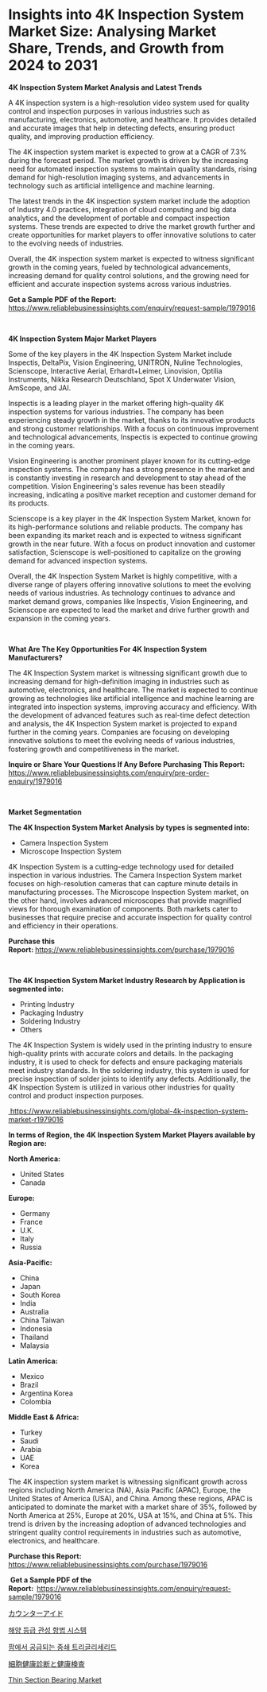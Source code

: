 <p><h1>Insights into 4K Inspection System Market Size: Analysing Market Share, Trends, and Growth from 2024 to 2031</h1></p><p><strong>4K Inspection System Market Analysis and Latest Trends</strong></p>
<p><p>A 4K inspection system is a high-resolution video system used for quality control and inspection purposes in various industries such as manufacturing, electronics, automotive, and healthcare. It provides detailed and accurate images that help in detecting defects, ensuring product quality, and improving production efficiency.</p><p>The 4K inspection system market is expected to grow at a CAGR of 7.3% during the forecast period. The market growth is driven by the increasing need for automated inspection systems to maintain quality standards, rising demand for high-resolution imaging systems, and advancements in technology such as artificial intelligence and machine learning.</p><p>The latest trends in the 4K inspection system market include the adoption of Industry 4.0 practices, integration of cloud computing and big data analytics, and the development of portable and compact inspection systems. These trends are expected to drive the market growth further and create opportunities for market players to offer innovative solutions to cater to the evolving needs of industries.</p><p>Overall, the 4K inspection system market is expected to witness significant growth in the coming years, fueled by technological advancements, increasing demand for quality control solutions, and the growing need for efficient and accurate inspection systems across various industries.</p></p>
<p><strong>Get a Sample PDF of the Report:&nbsp;</strong> <a href="https://www.reliablebusinessinsights.com/enquiry/request-sample/1979016">https://www.reliablebusinessinsights.com/enquiry/request-sample/1979016</a></p>
<p>&nbsp;</p>
<p><strong>4K Inspection System Major Market Players</strong></p>
<p><p>Some of the key players in the 4K Inspection System Market include Inspectis, DeltaPix, Vision Engineering, UNITRON, Nuline Technologies, Scienscope, Interactive Aerial, Erhardt+Leimer, Linovision, Optilia Instruments, Nikka Research Deutschland, Spot X Underwater Vision, AmScope, and JAI.</p><p>Inspectis is a leading player in the market offering high-quality 4K inspection systems for various industries. The company has been experiencing steady growth in the market, thanks to its innovative products and strong customer relationships. With a focus on continuous improvement and technological advancements, Inspectis is expected to continue growing in the coming years.</p><p>Vision Engineering is another prominent player known for its cutting-edge inspection systems. The company has a strong presence in the market and is constantly investing in research and development to stay ahead of the competition. Vision Engineering's sales revenue has been steadily increasing, indicating a positive market reception and customer demand for its products.</p><p>Scienscope is a key player in the 4K Inspection System Market, known for its high-performance solutions and reliable products. The company has been expanding its market reach and is expected to witness significant growth in the near future. With a focus on product innovation and customer satisfaction, Scienscope is well-positioned to capitalize on the growing demand for advanced inspection systems.</p><p>Overall, the 4K Inspection System Market is highly competitive, with a diverse range of players offering innovative solutions to meet the evolving needs of various industries. As technology continues to advance and market demand grows, companies like Inspectis, Vision Engineering, and Scienscope are expected to lead the market and drive further growth and expansion in the coming years.</p></p>
<p>&nbsp;</p>
<p><strong>What Are The Key Opportunities For 4K Inspection System Manufacturers?</strong></p>
<p><p>The 4K Inspection System market is witnessing significant growth due to increasing demand for high-definition imaging in industries such as automotive, electronics, and healthcare. The market is expected to continue growing as technologies like artificial intelligence and machine learning are integrated into inspection systems, improving accuracy and efficiency. With the development of advanced features such as real-time defect detection and analysis, the 4K Inspection System market is projected to expand further in the coming years. Companies are focusing on developing innovative solutions to meet the evolving needs of various industries, fostering growth and competitiveness in the market.</p></p>
<p><strong>Inquire or Share Your Questions If Any Before Purchasing This Report:</strong> <a href="https://www.reliablebusinessinsights.com/enquiry/pre-order-enquiry/1979016">https://www.reliablebusinessinsights.com/enquiry/pre-order-enquiry/1979016</a></p>
<p>&nbsp;</p>
<p><strong>Market Segmentation</strong></p>
<p><strong>The 4K Inspection System Market Analysis by types is segmented into:</strong></p>
<p><ul><li>Camera Inspection System</li><li>Microscope Inspection System</li></ul></p>
<p><p>4K Inspection System is a cutting-edge technology used for detailed inspection in various industries. The Camera Inspection System market focuses on high-resolution cameras that can capture minute details in manufacturing processes. The Microscope Inspection System market, on the other hand, involves advanced microscopes that provide magnified views for thorough examination of components. Both markets cater to businesses that require precise and accurate inspection for quality control and efficiency in their operations.</p></p>
<p><strong>Purchase this Report:&nbsp;</strong><a href="https://www.reliablebusinessinsights.com/purchase/1979016">https://www.reliablebusinessinsights.com/purchase/1979016</a></p>
<p>&nbsp;</p>
<p><strong>The 4K Inspection System Market Industry Research by Application is segmented into:</strong></p>
<p><ul><li>Printing Industry</li><li>Packaging Industry</li><li>Soldering Industry</li><li>Others</li></ul></p>
<p><p>The 4K Inspection System is widely used in the printing industry to ensure high-quality prints with accurate colors and details. In the packaging industry, it is used to check for defects and ensure packaging materials meet industry standards. In the soldering industry, this system is used for precise inspection of solder joints to identify any defects. Additionally, the 4K Inspection System is utilized in various other industries for quality control and product inspection purposes.</p></p>
<p><a href="https://www.reliablebusinessinsights.com/global-4k-inspection-system-market-r1979016">&nbsp;https://www.reliablebusinessinsights.com/global-4k-inspection-system-market-r1979016</a></p>
<p><strong>In terms of Region, the 4K Inspection System Market Players available by Region are:</strong></p>
<p>
    <p> <strong> North America: </strong>
        <ul>
            <li>United States</li>
            <li>Canada</li>
        </ul>
        </p> 
    <p> <strong> Europe: </strong>
        <ul>
            <li>Germany</li>
            <li>France</li>
            <li>U.K.</li>
            <li>Italy</li>
            <li>Russia</li>
        </ul>
        </p> 
    <p> <strong> Asia-Pacific: </strong>
        <ul>
            <li>China</li>
            <li>Japan</li>
            <li>South Korea</li>
            <li>India</li>
            <li>Australia</li>
            <li>China Taiwan</li>
            <li>Indonesia</li>
            <li>Thailand</li>
            <li>Malaysia</li>
        </ul>
        </p> 
    <p> <strong> Latin America: </strong>
        <ul>
            <li>Mexico</li>
            <li>Brazil</li>
            <li>Argentina Korea</li>
            <li>Colombia</li>
        </ul>
        </p> 
    <p> <strong> Middle East & Africa: </strong>
        <ul>
            <li>Turkey</li>
            <li>Saudi</li>
            <li>Arabia</li>
            <li>UAE</li>
            <li>Korea</li>
        </ul>
    </p>
    </p>
<p><p>The 4K inspection system market is witnessing significant growth across regions including North America (NA), Asia Pacific (APAC), Europe, the United States of America (USA), and China. Among these regions, APAC is anticipated to dominate the market with a market share of 35%, followed by North America at 25%, Europe at 20%, USA at 15%, and China at 5%. This trend is driven by the increasing adoption of advanced technologies and stringent quality control requirements in industries such as automotive, electronics, and healthcare.</p></p>
<p><strong>Purchase this Report: </strong><a href="https://www.reliablebusinessinsights.com/purchase/1979016">https://www.reliablebusinessinsights.com/purchase/1979016</a></p>
<p>&nbsp;<strong>Get a Sample PDF of the Report:&nbsp;&nbsp;</strong><a href="https://www.reliablebusinessinsights.com/enquiry/request-sample/1979016">https://www.reliablebusinessinsights.com/enquiry/request-sample/1979016</a></p>
<p><strong></strong></p>
<p><p><a href="https://github.com/klon646/Market-Research-Report-List-1/blob/main/3527902116067.md">カウンターアイド</a></p><p><a href="https://medium.com/@edaunhshhs/%EA%B8%80%EB%A1%9C%EB%B2%8C-%ED%95%B4%EC%96%91%EC%9A%A9-%EC%9D%B4%EB%84%88%EC%85%9C-%EB%84%A4%EB%B9%84%EA%B2%8C%EC%9D%B4%EC%85%98-%EC%8B%9C%EC%8A%A4%ED%85%9C-%EC%8B%9C%EC%9E%A5%EC%9D%98-%ED%8F%AC%EA%B4%84%EC%A0%81-%EB%B6%84%EC%84%9D-%EC%84%B1%EC%9E%A5-%EB%8F%99%ED%96%A5-%EB%B0%8F-%EC%8B%9C%EC%9E%A5-%EC%98%88%EC%B8%A1-2024%EB%85%84-2031%EB%85%84-f72cf7a74da9">해양 등급 관성 항법 시스템</a></p><p><a href="https://medium.com/@ralphyjames/%EA%B8%80%EB%A1%9C%EB%B2%8C-%ED%8C%9C%EC%86%8C%EC%8A%A4-%EB%A7%A4%EC%B2%B4-%EC%97%B0%EC%87%84-%EC%A4%91%EB%8B%A8-%EC%A7%80%EC%95%84%EC%84%B8%EB%9D%BC%EC%9D%B4%EB%93%9C-%EC%8B%9C%EC%9E%A5-%EA%B7%9C%EB%AA%A8-%EB%B0%8F-%EC%A0%90%EC%9C%A0%EC%9C%A8-%EB%B6%84%EC%84%9D-%EC%A0%9C%ED%92%88-%EC%9C%A0%ED%98%95-%EC%9D%91%EC%9A%A9-%EB%B6%84%EC%95%BC-%EC%A7%80%EC%97%AD%EB%B3%84-%EC%98%88%EC%B8%A1-2024-2031-caf8924eb230">팜에서 공급되는 중쇄 트리글리세리드</a></p><p><a href="https://github.com/Alenaieme/Market-Research-Report-List-1/blob/main/3374041116068.md">細胞健康診断と健康検査</a></p><p><a href="https://github.com/mbisetmhermsr/Market-Research-Report-List-2/blob/main/thin-section-bearing-market.md">Thin Section Bearing Market</a></p></p>